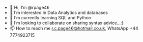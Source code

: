 - 👋 Hi, I’m @rpage46
- 👀 I’m interested in Data Analytics and databases
- 🌱 I’m currently learning SQL and Python
- 💞️ I’m looking to collaborate on sharing syntax advice...:)
- 📫 How to reach me r.c.page46@hotmail.co.uk, WhatsApp +44 7774923715

<!---
rpage46/rpage46 is a ✨ special ✨ repository because its `README.md` (this file) appears on your GitHub profile.
You can click the Preview link to take a look at your changes.
--->
